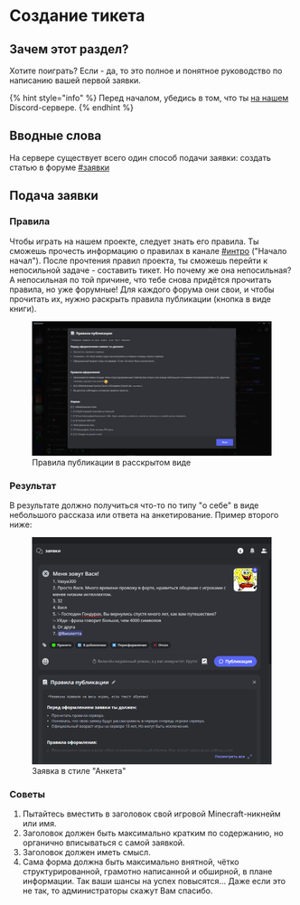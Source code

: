 # Создание тикета

## Зачем этот раздел?

Хотите поиграть? Если - да, то это полное и понятное руководство по написанию вашей первой заявки.

{% hint style="info" %}
Перед началом, убедись в том, что ты [на нашем](https://discord.gg/invite/ngxE7dUzbE) Discord-сервере.
{% endhint %}

## Вводные слова

На сервере существует всего один способ подачи заявки: создать статью в форуме [#заявки](https://discord.com/channels/868794603409637376/1117558038409257013)

## Подача заявки

### Правила

Чтобы играть на нашем проекте, следует знать его правила. Ты сможешь прочесть информацию о правилах в канале [#интро](https://discord.com/channels/868794603409637376/1068985628181680300) ("Начало начал"). После прочтения правил проекта, ты сможешь перейти к непосильной задаче - составить тикет. Но почему же она непосильная? А непосильная по той причине, что тебе снова придётся прочитать правила, но уже форумные! Для каждого форума они свои, и чтобы прочитать их, нужно раскрыть правила публикации (кнопка в виде книги).

<figure><img src="../../.gitbook/assets/sozdanie-tiketa/forum_1.png" alt=""><figcaption>Правила публикации в расскрытом виде</figcaption></figure>

### Результат

В результате должно получиться что-то по типу "о себе" в виде небольшого рассказа или ответа на анкетирование. Пример второго ниже:

<figure><img src="../../.gitbook/assets/sozdanie-tiketa/forum_2.png" alt=""><figcaption>Заявка в стиле "Анкета"</figcaption></figure>

### Советы

1. Пытайтесь вместить в заголовок свой игровой Minecraft-никнейм или имя.
2. Заголовок должен быть максимально кратким по содержанию, но органично вписываться с самой заявкой.
3. Заголовок должен иметь смысл.
4. Сама форма должна быть максимально внятной, чётко структурированной, грамотно написанной и обширной, в плане информации. Так ваши шансы на успех повысятся... Даже если это не так, то администраторы скажут Вам спасибо.
